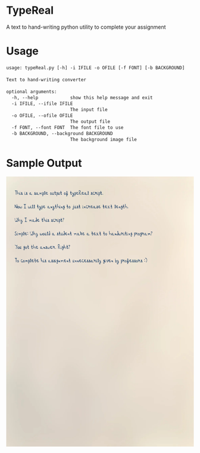 # TypeReal
A text to hand-writing python utility to complete your assignment
# Usage
```
usage: typeReal.py [-h] -i IFILE -o OFILE [-f FONT] [-b BACKGROUND]

Text to hand-writing converter

optional arguments:
  -h, --help            show this help message and exit
  -i IFILE, --ifile IFILE
                        The input file
  -o OFILE, --ofile OFILE
                        The output file
  -f FONT, --font FONT  The font file to use
  -b BACKGROUND, --background BACKGROUND
                        The background image file
```                                        
# Sample Output
![alt Sample](https://github.com/vikram-kangotra/TypeReal/blob/main/Sample/sample1_0.png)
